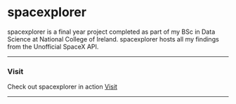 # spacexplorer

spacexplorer is a final year project completed as part of my BSc in Data Science at National College of Ireland. spacexplorer hosts 
all my findings from the Unofficial SpaceX API.

* * *

### Visit

Check out spacexplorer in action [Visit](https://spacexplorer.info/)

* * *
